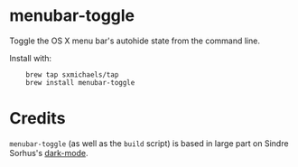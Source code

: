 # menubar-toggle
Toggle the OS X menu bar's autohide state from the command line.

Install with:
```
    brew tap sxmichaels/tap
    brew install menubar-toggle
```

# Credits
`menubar-toggle` (as well as the `build` script) is based in large part on
Sindre Sorhus's [dark-mode](https://github.com/sindresorhus/dark-mode).
